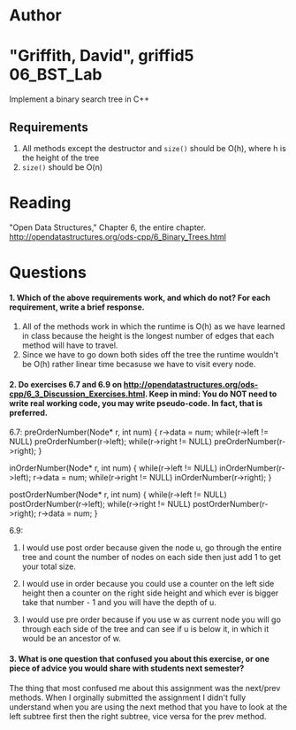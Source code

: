 Author
==========
"Griffith, David", griffid5
06_BST_Lab
==============

Implement a binary search tree in C++

Requirements
------------

1. All methods except the destructor and `size()` should be O(h), where h is the height of the tree
2. `size()` should be O(n)

Reading
=======
"Open Data Structures," Chapter 6, the entire chapter. http://opendatastructures.org/ods-cpp/6_Binary_Trees.html

Questions
=========

#### 1. Which of the above requirements work, and which do not? For each requirement, write a brief response.

1. All of the methods work in which the runtime is O(h) as we have learned in class because the height is the longest number of edges that each method will have to travel.
2. Since we have to go down both sides off the tree the runtime wouldn't be O(h) rather linear time becasuse we have to visit every node. 

#### 2. Do exercises 6.7 and 6.9 on http://opendatastructures.org/ods-cpp/6_3_Discussion_Exercises.html. Keep in mind: You do NOT need to write real working code, you may write pseudo-code. In fact, that is preferred.

6.7: 
preOrderNumber(Node* r, int num) {
	r->data = num;
	while(r->left != NULL)
	preOrderNumber(r->left);
	while(r->right != NULL) 
	preOrderNumber(r->right);
}	

inOrderNumber(Node* r, int num) {
	while(r->left != NULL)
	inOrderNumber(r->left);
	r->data = num;
	while(r->right != NULL) 
	inOrderNumber(r->right);
}

postOrderNumber(Node* r, int num) {
	while(r->left != NULL)
	postOrderNumber(r->left);
	while(r->right != NULL) 
	postOrderNumber(r->right);
	r->data = num;
}

6.9:
1. I would use post order because given the node u, go through the entire tree and count the number of nodes on each side then just add 1 to get your total size. 

2. I would use in order because you could use a counter on the left side height then a counter on the right side height and which ever
is bigger take that number - 1 and you will have the depth of u.

3. I would use pre order because if you use w as current node you will go through each side
of the tree and can see if u is below it, in which it would be an ancestor of w. 

#### 3. What is one question that confused you about this exercise, or one piece of advice you would share with students next semester?

The thing that most confused me about this assignment was the next/prev methods. When I orginally submitted the assignment I didn't fully understand when you are using the next method
that you have to look at the left subtree first then the right subtree, vice versa for the prev method. 